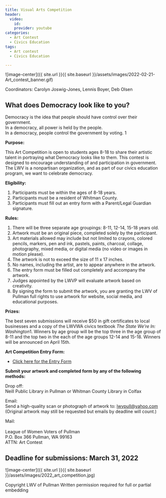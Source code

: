 ```yaml
---
title: Visual Arts Competition
header:
  video:
    id:
    provider: youtube
categories:
  - Art Contest
  - Civics Education
tags:
  - Art contest
  - Civics Education

---
```

![image-center]({{ site.url }}{{ site.baseurl }}/assets/images/2022-02-21-Art_contest_banner.gif)

Coordinators:  Carolyn Joswig-Jones, Lennis Boyer, Deb Olsen

## What does Democracy look like to you?

Democracy is the idea that people should have control over their government.
<br/>
In a democracy, all power is held by the people.
<br/>
In a democracy, people control the government by voting. 1

**Purpose:**

This Art Competition is open to students ages 8-18 to share their artistic talent in portraying what Democracy looks like to them.  This contest is designed to encourage understanding of and participation in government.  The LWV is a nonpartisan organization, and as part of our civics education program, we want to celebrate democracy.

**Eligibility:**

1.	Participants must be within the ages of 8-18 years.
2.	Participants must be a resident of Whitman County.
3.	Participants must fill out an entry form with a Parent/Legal Guardian signature.

**Rules:**

1.	There will be three separate age groupings:  8-11, 12-14, 15-18 years old.
2.	Artwork must be an original piece, completed solely by the participant.
3.	Art materials allowed may include but not limited to crayons, colored pencils, markers, pen and ink, pastels, paints, charcoal, collage, photography, mixed media, or digital media (no video or images in motion please). 
4.	The artwork is not to exceed the size of 11 x 17 inches.
5.	No names, including the artist, are to appear anywhere in the artwork.  
6.	The entry form must be filled out completely and accompany the artwork.
7.	Judges appointed by the LWVP will evaluate artwork based on creativity.  
8.	By signing the form to submit the artwork, you are granting the LWV of Pullman full rights to use artwork for website, social media, and educational purposes.  

**Prizes:**

The best seven submissions will receive $50 in gift certificates to local businesses and a copy of the LWVWA civics textbook *The State We’re In: Washington*1.  Winners by age group will be the top three in the age group of 8-11 and the top two in the each of the age groups 12-14 and 15-18.  Winners will be announced on April 15th.

**Art Competition Entry Form:**

* [Click here for the Entry Form](https://lwvpullman.org/assets/PDFs/2022-02-21-Art_Contest_entry_form.pdf)

**Submit your artwork and completed form by any of the following methods:** 

Drop off:
<br/>
Neill Public Library in Pullman or Whitman County Library in Colfax

Email:
<br/>
Send a high-quality scan or photograph of artwork to:  lwvpull@yahoo.com
<br/>
(Original artwork may still be requested but emails by deadline will count.)

Mail: 	
<br/>
League of Women Voters of Pullman 
<br/>
P.O. Box 366 Pullman, WA 99163
<br/>
ATTN: Art Contest 
<br/>

## Deadline for submissions: March 31, 2022

![image-center]({{ site.url }}{{ site.baseurl }}/assets/images/2022_art_competition.jpg)


Copyright LWV of Pullman
Written permission required for full or partial embedding

<!---change the title to whatever you want the post to be titled
change the ID out to the end of the youtube link https://youtu.be/r61ARK4Qv9c -->
